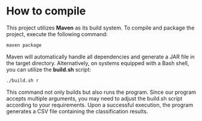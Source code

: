 # How to compile
This project utilizes **Maven** as its build system. To compile and package the project, execute the following command:
```bash
maven package
```
Maven will automatically handle all dependencies and generate a JAR file in the target directory. Alternatively, on systems equipped with a Bash shell, you can utilize the **build.sh** script:
```bash
./build.sh r
```
This command not only builds but also runs the program. Since our program accepts multiple arguments,
you may need to adjust the build.sh script according to your requirements. Upon a successful execution,
the program generates a CSV file containing the classification results.
